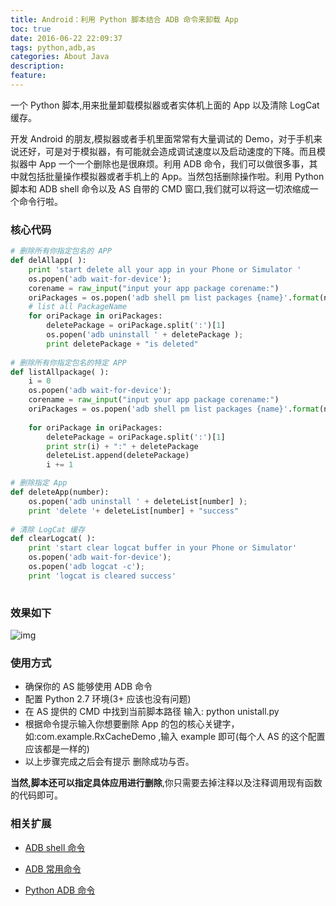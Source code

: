 ```yaml
---
title: Android：利用 Python 脚本结合 ADB 命令来卸载 App 
toc: true
date: 2016-06-22 22:09:37
tags: python,adb,as
categories: About Java
description:
feature:
---
```


一个 Python 脚本,用来批量卸载模拟器或者实体机上面的 App 以及清除 LogCat 缓存。

<!--more-->

开发 Android 的朋友,模拟器或者手机里面常常有大量调试的 Demo，对于手机来说还好，可是对于模拟器，有可能就会造成调试速度以及启动速度的下降。而且模拟器中 App 一个一个删除也是很麻烦。利用 ADB 命令，我们可以做很多事，其中就包括批量操作模拟器或者手机上的 App。当然包括删除操作啦。利用 Python 脚本和 ADB shell 命令以及 AS 自带的 CMD 窗口,我们就可以将这一切浓缩成一个命令行啦。

### 核心代码

``` python
# 删除所有你指定包名的 APP
def delAllapp( ):
    print 'start delete all your app in your Phone or Simulator '
    os.popen('adb wait-for-device');
    corename = raw_input("input your app package corename:")
    oriPackages = os.popen('adb shell pm list packages {name}'.format(name=corename));
    # list all PackageName
    for oriPackage in oriPackages:
        deletePackage = oriPackage.split(':')[1]
        os.popen('adb uninstall ' + deletePackage );
        print deletePackage + "is deleted"
        
# 删除所有你指定包名的特定 APP
def listAllpackage( ):
    i = 0
    os.popen('adb wait-for-device');
    corename = raw_input("input your app package corename:")
    oriPackages = os.popen('adb shell pm list packages {name}'.format(name=corename));
    
    for oriPackage in oriPackages:
        deletePackage = oriPackage.split(':')[1]
        print str(i) + ":" + deletePackage
        deleteList.append(deletePackage)
        i += 1

# 删除指定 App
def deleteApp(number):
    os.popen('adb uninstall ' + deleteList[number] );
    print 'delete '+ deleteList[number] + "success"
 
# 清除 LogCat 缓存   
def clearLogcat( ):
    print 'start clear logcat buffer in your Phone or Simulator'
    os.popen('adb wait-for-device');
    os.popen('adb logcat -c');
    print 'logcat is cleared success'       
    
```

### 效果如下

![img](http://7xrl8j.com1.z0.glb.clouddn.com/Use.gif)

### 使用方式

- 确保你的 AS 能够使用 ADB 命令
- 配置 Python 2.7 环境(3+ 应该也没有问题)
- 在 AS 提供的 CMD 中找到当前脚本路径 输入: python unistall.py
- 根据命令提示输入你想要删除 App 的包的核心关键字，如:com.example.RxCacheDemo ,输入 example 即可(每个人 AS 的这个配置应该都是一样的)
- 以上步骤完成之后会有提示 删除成功与否。

**当然,脚本还可以指定具体应用进行删除**,你只需要去掉注释以及注释调用现有函数的代码即可。

### 相关扩展

- [ADB shell 命令](http://imsardine.simplbug.com/note/android/adb/commands/pm.html)

- [ADB 常用命令](https://segmentfault.com/a/1190000000426049)

- [Python ADB 命令](http://www.cnblogs.com/HQMIS/archive/2013/02/03/2890892.html)

  ​